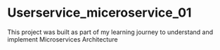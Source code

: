 # Userservice_miceroservice_01
This project was built as part of my learning journey to understand and implement Microservices Architecture
